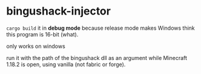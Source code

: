 # bingushack-injector

`cargo build` it in **debug mode** because release mode makes Windows think this program is 16-bit (what).

only works on windows

run it with the path of the bingushack dll as an argument while Minecraft 1.18.2 is open, using vanilla (not fabric or forge).
